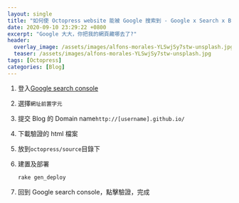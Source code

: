 ```yaml
---
layout: single
title: "如何使 Octopress website 能被 Google 搜索到 - Google x Search x Blog"
date: 2020-09-10 23:29:22 +0800
excerpt: "Google 大大，你把我的網頁藏哪去了?"
header:
  overlay_image: /assets/images/alfons-morales-YLSwjSy7stw-unsplash.jpg
  teaser: /assets/images/alfons-morales-YLSwjSy7stw-unsplash.jpg
tags: [Octopress]
categories: [Blog]
---
```


1. 登入[Google search console](https://search.google.com/search-console/welcome)
2. 選擇`網址前置字元`
3. 提交 Blog 的 Domain name`http://[username].github.io/`
4. 下載驗證的 html 檔案
5. 放到`octopress/source`目錄下
6. 建置及部署

   ```bash
   rake gen_deploy
   ```

7. 回到 Google search console，點擊驗證，完成
